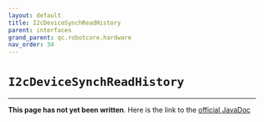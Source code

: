 ```yaml
---
layout: default
title: I2cDeviceSynchReadHistory
parent: interfaces
grand_parent: qc.robotcore.hardware
nav_order: 34
---
```

# `I2cDeviceSynchReadHistory`
---
**This page has not yet been written**. Here is the link to the [official JavaDoc](https://ftctechnh.github.io/ftc_app/doc/javadoc/com/qualcomm/robotcore/hardware/I2cDeviceSynchReadHistory.html)
        